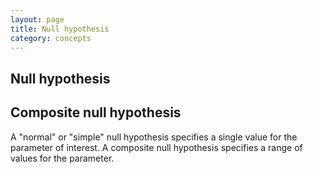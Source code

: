```yaml
---
layout: page
title: Null hypothesis
category: concepts
---
```



## Null hypothesis



## Composite null hypothesis 

A "normal" or "simple" null hypothesis specifies a single value for the parameter of interest. A composite null hypothesis specifies a range of values for the parameter. 
